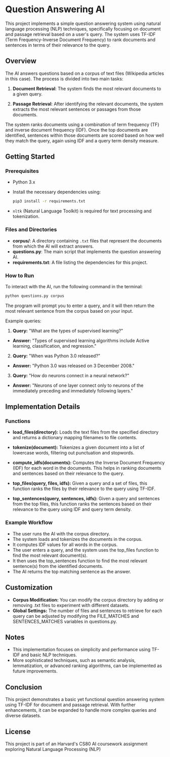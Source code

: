 # Question Answering AI
This project implements a simple question answering system using natural language processing (NLP) techniques, specifically focusing on document and passage retrieval based on a user's query. The system uses TF-IDF (Term Frequency-Inverse Document Frequency) to rank documents and sentences in terms of their relevance to the query.

## Overview
The AI answers questions based on a corpus of text files (Wikipedia articles in this case). The process is divided into two main tasks:

1. **Document Retrieval**: The system finds the most relevant documents to a given query.

2. **Passage Retrieval**: After identifying the relevant documents, the system extracts the most relevant sentences or passages from those documents.

The system ranks documents using a combination of term frequency (TF) and inverse document frequency (IDF). Once the top documents are identified, sentences within those documents are scored based on how well they match the query, again using IDF and a query term density measure.

## Getting Started
### Prerequisites
- Python 3.x
- Install the necessary dependencies using:

    ```bash
    pip3 install -r requirements.txt
    ```

- `nltk` (Natural Language Toolkit) is required for text processing and tokenization.

### Files and Directories
- **corpus/**: A directory containing `.txt` files that represent the documents from which the AI will extract answers.
- **questions.py**: The main script that implements the question answering AI.
- **requirements.txt**: A file listing the dependencies for this project.


### How to Run
To interact with the AI, run the following command in the terminal:

```bash
python questions.py corpus
```
The program will prompt you to enter a query, and it will then return the most relevant sentence from the corpus based on your input.

Example queries:

1. **Query:** "What are the types of supervised learning?"

- **Answer:** "Types of supervised learning algorithms include Active learning, classification, and regression."

2. **Query:**  "When was Python 3.0 released?"

- **Answer:** "Python 3.0 was released on 3 December 2008."

3. **Query:** "How do neurons connect in a neural network?"

- **Answer:** "Neurons of one layer connect only to neurons of the immediately preceding and immediately following layers."

## Implementation Details
### Functions
- **load_files(directory):** Loads the text files from the specified directory and returns a dictionary mapping filenames to file contents.

- **tokenize(document):** Tokenizes a given document into a list of lowercase words, filtering out punctuation and stopwords.

- **compute_idfs(documents):** Computes the Inverse Document Frequency (IDF) for each word in the documents. This helps in ranking documents and sentences based on their relevance to the query.

- **top_files(query, files, idfs):** Given a query and a set of files, this function ranks the files by their relevance to the query using TF-IDF.

- **top_sentences(query, sentences, idfs):** Given a query and sentences from the top files, this function ranks the sentences based on their relevance to the query using IDF and query term density.

### Example Workflow
- The user runs the AI with the corpus directory.
- The system loads and tokenizes the documents in the corpus.
- It computes IDF values for all words in the corpus.
- The user enters a query, and the system uses the top_files function to find the most relevant document(s).
- It then uses the top_sentences function to find the most relevant sentence(s) from the identified documents.
- The AI returns the top matching sentence as the answer.

## Customization
- **Corpus Modification:** You can modify the corpus directory by adding or removing .txt files to experiment with different datasets.
- **Global Settings:** The number of files and sentences to retrieve for each query can be adjusted by modifying the FILE_MATCHES and SENTENCES_MATCHES variables in questions.py.

## Notes
- This implementation focuses on simplicity and performance using TF-IDF and basic NLP techniques.
- More sophisticated techniques, such as semantic analysis, lemmatization, or advanced ranking algorithms, can be implemented as future improvements.

## Conclusion
This project demonstrates a basic yet functional question answering system using TF-IDF for document and passage retrieval. With further enhancements, it can be expanded to handle more complex queries and diverse datasets.

## License
This project is part of an Harvard's CS80 AI coursework assignment exploring Natural Language Processing (NLP)

